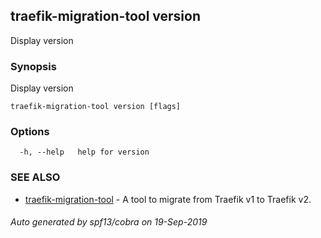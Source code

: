 ## traefik-migration-tool version

Display version

### Synopsis

Display version

```
traefik-migration-tool version [flags]
```

### Options

```
  -h, --help   help for version
```

### SEE ALSO

* [traefik-migration-tool](traefik-migration-tool.md)	 - A tool to migrate from Traefik v1 to Traefik v2.

###### Auto generated by spf13/cobra on 19-Sep-2019
